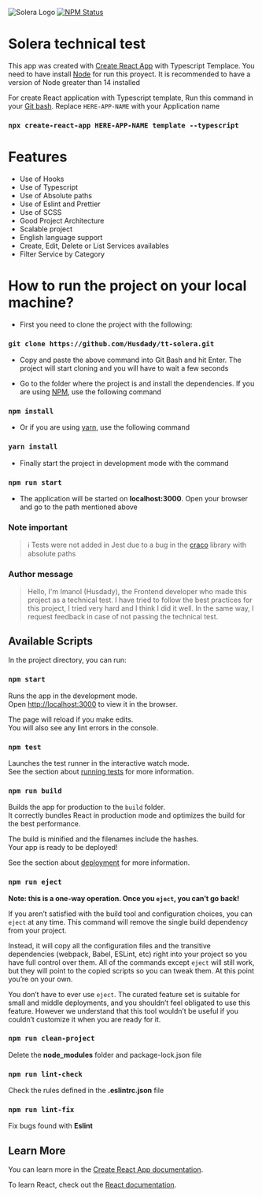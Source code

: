 ![Solera Logo](https://media-exp1.licdn.com/dms/image/C4E0BAQEv-RmhPPq0aw/company-logo_200_200/0/1599239465539?e=2147483647&v=beta&t=nguMOKesjnpwt44QhXD_BhGtC_EH140V_vjPOBE69Go)
[![NPM Status](https://img.shields.io/npm/v/@craco/craco.svg)](https://www.npmjs.com/package/@craco/craco)
# Solera technical test
This app was created with [Create React App](https://github.com/facebook/create-react-app) with Typescript Templace. You need to have install [Node](https://nodejs.org/en/) for run this proyect. It is recommended to have a version of Node greater than 14 installed

For create React application with Typescript template, Run this command in your [Git bash](https://gitforwindows.org/). Replace `HERE-APP-NAME` with your Application name

### `npx create-react-app HERE-APP-NAME template --typescript`

# Features
- Use of Hooks
- Use of Typescript
- Use of Absolute paths
- Use of Eslint and Prettier
- Use of SCSS
- Good Project Architecture
- Scalable project
- English language support
- Create, Edit, Delete or List Services availables
- Filter Service by Category

# How to run the project on your local machine?

- First you need to clone the project with the following:

### `git clone https://github.com/Husdady/tt-solera.git`

- Copy and paste the above command into Git Bash and hit Enter. The project will start cloning and you will have to wait a few seconds

- Go to the folder where the project is and install the dependencies. If you are using [NPM](https://www.npmjs.com/), use the following command

### `npm install`

- Or if you are using [yarn](https://yarnpkg.com/), use the following command

### `yarn install`

- Finally start the project in development mode with the command

### `npm run start`

- The application will be started on **localhost:3000**. Open your browser and go to the path mentioned above

### Note important
>
> ℹ ️Tests were not added in Jest due to a bug in the [craco](https://www.npmjs.com/package/@craco/craco) library with absolute paths
>

### Author message
>
> Hello, I'm Imanol (Husdady), the Frontend developer who made this project as a technical test. I have tried to follow the best practices for this project, I tried very hard and I think I did it well. In the same way, I request feedback in case of not passing the technical test.
>

## Available Scripts

In the project directory, you can run:

### `npm start`

Runs the app in the development mode.\
Open [http://localhost:3000](http://localhost:3000) to view it in the browser.

The page will reload if you make edits.\
You will also see any lint errors in the console.

### `npm test`

Launches the test runner in the interactive watch mode.\
See the section about [running tests](https://facebook.github.io/create-react-app/docs/running-tests) for more information.

### `npm run build`

Builds the app for production to the `build` folder.\
It correctly bundles React in production mode and optimizes the build for the best performance.

The build is minified and the filenames include the hashes.\
Your app is ready to be deployed!

See the section about [deployment](https://facebook.github.io/create-react-app/docs/deployment) for more information.

### `npm run eject`

**Note: this is a one-way operation. Once you `eject`, you can’t go back!**

If you aren’t satisfied with the build tool and configuration choices, you can `eject` at any time. This command will remove the single build dependency from your project.

Instead, it will copy all the configuration files and the transitive dependencies (webpack, Babel, ESLint, etc) right into your project so you have full control over them. All of the commands except `eject` will still work, but they will point to the copied scripts so you can tweak them. At this point you’re on your own.

You don’t have to ever use `eject`. The curated feature set is suitable for small and middle deployments, and you shouldn’t feel obligated to use this feature. However we understand that this tool wouldn’t be useful if you couldn’t customize it when you are ready for it.

### `npm run clean-project`
Delete the **node_modules** folder and package-lock.json file

### `npm run lint-check`
Check the rules defined in the **.eslintrc.json** file

### `npm run lint-fix`
Fix bugs found with **Eslint**

## Learn More

You can learn more in the [Create React App documentation](https://facebook.github.io/create-react-app/docs/getting-started).

To learn React, check out the [React documentation](https://reactjs.org/).
